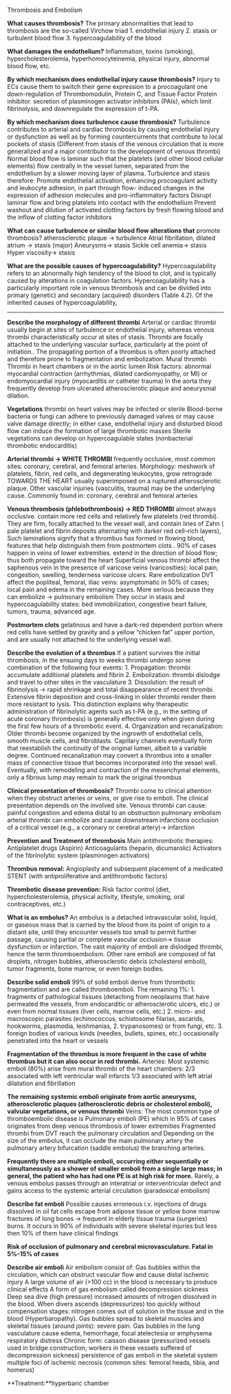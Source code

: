 Thrombosis and Embolism

**What causes thrombosis?**
The primary abnormalities that lead to thrombosis are the so-called Virchow triad 1. endothelial injury 2. stasis or turbulent blood flow 3. hypercoagulability of the blood

**What damages the endothelium?**
Inflammation, toxins (smoking), hypercholesterolemia, hyperhomocyteinemia, physical injury, abnormal blood flow, etc.

**By which mechanism does endothelial injury cause thrombosis?**
Injury to ECs cause them to switch their gene expression to a procoagulant one down-regulation of Thrombomodulin, Protein C, and Tissue Factor Protein inhibitor. secretion of plasminogen activator inhibitors (PAIs), which limit fibrinolysis, and downregulate the expression of t-PA.

**By which mechanism does turbulence cause thrombosis?**
Turbulence contributes to arterial and cardiac thrombosis by causing endothelial injury or dysfunction as well as by forming countercurrents that contribute to local pockets of stasis (Different from stasis of the venous circulation that is more generalized and a major contributor to the development of venous thrombi) Normal blood flow is laminar such that the platelets (and other blood cellular elements) flow centrally in the vessel lumen, separated from the endothelium by a slower moving layer of plasma. Turbulence and stasis therefore: Promote endothelial activation, enhancing procoagulant activity and leukocyte adhesion, in part through flow- induced changes in the expression of adhesion molecules and pro-inflammatory factors Disrupt laminar flow and bring platelets into contact with the endothelium Prevent washout and dilution of activated clotting factors by fresh flowing blood and the inflow of clotting factor inhibitors

**What can cause turbulence or similar blood flow alterations that**
promote thrombosis? atherosclerotic plaque → turbulence Atrial fibrillation, dilated atrium → stasis (major) Aneurysms→ stasis Sickle cell anemia→ stasis Hyper viscosity→ stasis

**What are the possible causes of hypercoagulability?**
Hypercoagulability refers to an abnormally high tendency of the blood to clot, and is typically caused by alterations in coagulation factors. Hypercoagulability has a particularly important role in venous thrombosis and can be divided into primary (genetic) and secondary (acquired) disorders (Table 4.2). Of the inherited causes of hypercoagulability,

****

**Describe the morphology of different thrombi**
Arterial or cardiac thrombi usually begin at sites of turbulence or endothelial injury, whereas venous thrombi characteristically occur at sites of stasis. Thrombi are focally attached to the underlying vascular surface, particularly at the point of initiation.. The propagating portion of a thrombus is often poorly attached and therefore prone to fragmentation and embolization. Mural thrombi: Thrombi in heart chambers or in the aortic lumen Risk factors: abnormal myocardial contraction (arrhythmias, dilated cardiomyopathy, or MI) or endomyocardial injury (myocarditis or catheter trauma) In the aorta they frequently develop from ulcerated atherosclerotic plaque and aneurysmal dilation.

**Vegetations**
thrombi on heart valves may be infected or sterile Blood-borne bacteria or fungi can adhere to previously damaged valves or may cause valve damage directly; in either case, endothelial injury and disturbed blood flow can induce the formation of large thrombotic masses Sterile vegetations can develop on hypercoagulable states (nonbacterial thrombotic endocarditis)

**Arterial thrombi → WHITE THROMBI**
frequently occlusive, most common sites: coronary, cerebral, and femoral arteries. Morphology: meshwork of platelets, fibrin, red cells, and degenerating leukocytes, grow retrograde TOWARDS THE HEART usually superimposed on a ruptured atherosclerotic plaque. Other vascular injuries (vasculitis, trauma) may be the underlying cause. Commonly found in: coronary, cerebral and femoral arteries

**Venous thrombosis (phlebothrombosis) → RED THROMBI**
almost always occlusive. contain more red cells and relatively few platelets (red thrombi). They are firm, focally attached to the vessel wall, and contain lines of Zahn ( pale platelet and fibrin deposits alternating with darker red cell–rich layers), Such laminations signify that a thrombus has formed in flowing blood, features that help distinguish them from postmortem clots . 90% of cases happen in veins of lower extremities. extend in the direction of blood flow; thus both propagate toward the heart Superficial venous thrombi affect the saphenous vein in the presence of varicose veins (varicosities): local pain, congestion, swelling, tenderness varicose ulcers. Rare embolization DVT affect the popliteal, femoral, iliac veins: asymptomatic in 50% of cases; local pain and edema in the remaining cases. More serious because they can embolize → pulmonary embolism They occur in stasis and hypercoagulability states: bed immobilization, congestive heart failure, tumors, trauma, advanced age.

**Postmortem clots**
gelatinous and have a dark-red dependent portion where red cells have settled by gravity and a yellow “chicken fat” upper portion, and are usually not attached to the underlying vessel wall.

**Describe the evolution of a thrombus**
If a patient survives the initial thrombosis, in the ensuing days to weeks thrombi undergo some combination of the following four events: 1. Propagation: thrombi accumulate additional platelets and fibrin 2. Embolization: thrombi dislodge and travel to other sites in the vasculature 3. Dissolution: the result of fibrinolysis → rapid shrinkage and total disappearance of recent thrombi. Extensive fibrin deposition and cross-linking in older thrombi render them more resistant to lysis. This distinction explains why therapeutic administration of fibrinolytic agents such as t-PA (e.g., in the setting of acute coronary thrombosis) is generally effective only when given during the first few hours of a thrombotic event. 4. Organization and recanalization: Older thrombi become organized by the ingrowth of endothelial cells, smooth muscle cells, and fibroblasts. Capillary channels eventually form that reestablish the continuity of the original lumen, albeit to a variable degree. Continued recanalization may convert a thrombus into a smaller mass of connective tissue that becomes incorporated into the vessel wall. Eventually, with remodeling and contraction of the mesenchymal elements, only a fibrous lump may remain to mark the original thrombus

**Clinical presentation of thrombosis?**
Thrombi come to clinical attention when they obstruct arteries or veins, or give rise to emboli. The clinical presentation depends on the involved site. Venous thrombi can cause: painful congestion and edema distal to an obstruction pulmonary embolism arterial thrombi can embolize and cause downstream infarctions occlusion of a critical vessel (e.g., a coronary or cerebral artery)→ infarction

**Prevention and Treatment of thrombosis**
Main antithrombotic therapies: Antiplatelet drugs (Aspirin) Anticoagulants (heparin, dicumarolic) Activators of the fibrinolytic system (plasminogen activators)

**Thrombus removal:**
Angioplasty and subsequent placement of a medicated STENT (with antiproliferative and antithrombotic factors)

**Thrombotic disease prevention:**
Risk factor control (diet, hypercholesterolemia, physical activity, lifestyle, smoking, oral contraceptives, etc.)

**What is an embolus?**
An embolus is a detached intravascular solid, liquid, or gaseous mass that is carried by the blood from its point of origin to a distant site, until they encounter vessels too small to permit further passage, causing partial or complete vascular occlusion→ tissue dysfunction or infarction. The vast majority of emboli are dislodged thrombi, hence the term thromboembolism. Other rare emboli are composed of fat droplets, nitrogen bubbles, atherosclerotic debris (cholesterol emboli), tumor fragments, bone marrow, or even foreign bodies.

**Describe solid emboli**
99% of solid emboli derive from thrombotic fragmentation and are called thromboemboli. The remaining 1%: 1. fragments of pathological tissues (detaching from neoplasms that have permeated the vessels, from endocarditic or atherosclerotic ulcers, etc.) or even from normal tissues (liver cells, marrow cells, etc.) 2. micro- and macroscopic parasites (echinococcus, schistosome filarias, ascarids, hookworms, plasmodia, leishmanias, 2. trypanosomes) or from fungi, etc. 3. foreign bodies of various kinds (needles, bullets, spines, etc.) occasionally penetrated into the heart or vessels

**Fragmentation of the thrombus is more frequent in the case of white thrombus but it can also occur in red thrombi.**
Arteries: Most systemic emboli (80%) arise from mural thrombi of the heart chambers: 2/3 associated with left ventricular wall infarcts 1/3 associated with left atrial dilatation and fibrillation

**The remaining systemic emboli originate from aortic aneurysms, atherosclerotic plaques (atherosclerotic debris or cholesterol emboli), valvular vegetations, or venous thrombi**
Veins: The most common type of thromboembolic disease is Pulmonary emboli (PE) which in 95% of cases originates from deep venous thrombosis of lower extremities Fragmented thrombi from DVT reach the pulmonary circulation and Depending on the size of the embolus, it can occlude the main pulmonary artery the pulmonary artery bifurcation (saddle embolus) the branching arteries.

**Frequently there are multiple emboli, occurring either sequentially or simultaneously as a shower of smaller emboli from a single large mass; in general, the patient who has had one PE is at high risk for more.**
Rarely, a venous embolus passes through an interatrial or interventricular defect and gains access to the systemic arterial circulation (paradoxical embolism)

**Describe fat emboli**
Possible causes erroneous i.v. injections of drugs dissolved in oil fat cells escape from adipose tissue or yellow bone marrow fractures of long bones → frequent in elderly tissue trauma (surgeries) burns. It occurs in 90% of individuals with severe skeletal injuries but less then 10% of them have clinical findings

**Risk of occlusion of pulmonary and cerebral microvasculature. Fatal in 5%-15% of cases**

**Describe air emboli**
Air embolism consist of: Gas bubbles within the circulation, which can obstruct vascular flow and cause distal ischemic injury A large volume of air (>100 cc) in the blood is necessary to produce clinical effects A form of gas embolism called decompression sickness Deep sea dive (high pressure) increased amounts of nitrogen dissolved in the blood. When divers ascends (depressurizes) too quickly without compensation stages: nitrogen comes out of solution in the tissue and in the blood (Hyperbaropathy). Gas bubbles spread to skeletal muscles and skeletal tissues (around joints): severe pain. Gas bubbles in the lung vasculature cause edema, hemorrhage, focal atelectesia or emphysema respiratory distress Chronic form: caisson disease (pressurized vessels used in bridge construction; workers in these vessels suffered of decompression sickness) persistence of gas emboli in the skeletal system multiple foci of ischemic necrosis (common sites: femoral heads, tibia, and homerus)

**Treatment:**hyperbaric chamber
